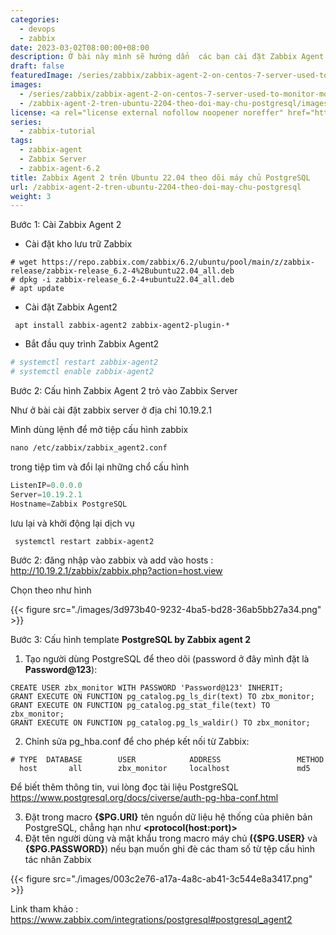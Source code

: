 ```yaml
---
categories:
  - devops
  - zabbix
date: 2023-03-02T08:00:00+08:00
description: Ở bài này mình sẽ hướng dẩn  các bạn cài đặt Zabbix Agent 2 trên  Ubuntu 22.04 để theo dỗi máy chủ PostgreSQL
draft: false
featuredImage: /series/zabbix/zabbix-agent-2-on-centos-7-server-used-to-monitor-mongodb-replica-set.webp
images:
  - /series/zabbix/zabbix-agent-2-on-centos-7-server-used-to-monitor-mongodb-replica-set.webp
  - /zabbix-agent-2-tren-ubuntu-2204-theo-doi-may-chu-postgresql/images/index.png
license: <a rel="license external nofollow noopener noreffer" href="https://creativecommons.org/licenses/by-nc/4.0/" target="_blank">CC BY-NC 4.0</a>
series:
  - zabbix-tutorial
tags:
  - zabbix-agent
  - Zabbix Server
  - zabbix-agent-6.2
title: Zabbix Agent 2 trên Ubuntu 22.04 theo dõi máy chủ PostgreSQL
url: /zabbix-agent-2-tren-ubuntu-2204-theo-doi-may-chu-postgresql
weight: 3
---
```


Bước 1: Cài Zabbix Agent 2

- Cài đặt kho lưu trữ Zabbix

```
# wget https://repo.zabbix.com/zabbix/6.2/ubuntu/pool/main/z/zabbix-release/zabbix-release_6.2-4%2Bubuntu22.04_all.deb
# dpkg -i zabbix-release_6.2-4+ubuntu22.04_all.deb
# apt update
```

- Cài đặt Zabbix Agent2

```
 apt install zabbix-agent2 zabbix-agent2-plugin-*
```

- Bắt đầu quy trình Zabbix Agent2

```perl
# systemctl restart zabbix-agent2
# systemctl enable zabbix-agent2
```

Bước 2: Cấu hình Zabbix Agent 2 trỏ vào Zabbix Server

Như ở bài cài đặt zabbix server ở địa chỉ 10.19.2.1

Mình dùng lệnh để mở tiệp cấu hình zabbix

```perl
nano /etc/zabbix/zabbix_agent2.conf
```

trong tiệp tìm và đổi lại những chổ cấu hình

```python
ListenIP=0.0.0.0
Server=10.19.2.1
Hostname=Zabbix PostgreSQL
```

lưu lại và khởi động lại dịch vụ

```perl
 systemctl restart zabbix-agent2
```

Bước 2: đăng nhập vào zabbix và add vào hosts : http://10.19.2.1/zabbix/zabbix.php?action=host.view

Chọn theo như hình

{{< figure src="./images/3d973b40-9232-4ba5-bd28-36ab5bb27a34.png" >}}

Bước 3: Cấu hình template **PostgreSQL by Zabbix agent 2**

1. Tạo người dùng PostgreSQL để theo dõi (password ở đây mình đặt là **Password@123**):

```
CREATE USER zbx_monitor WITH PASSWORD 'Password@123' INHERIT;
GRANT EXECUTE ON FUNCTION pg_catalog.pg_ls_dir(text) TO zbx_monitor;
GRANT EXECUTE ON FUNCTION pg_catalog.pg_stat_file(text) TO zbx_monitor;
GRANT EXECUTE ON FUNCTION pg_catalog.pg_ls_waldir() TO zbx_monitor;
```

2. Chỉnh sửa pg_hba.conf để cho phép kết nối từ Zabbix:

```
# TYPE  DATABASE        USER            ADDRESS                 METHOD
  host       all        zbx_monitor     localhost               md5
```

Để biết thêm thông tin, vui lòng đọc tài liệu PostgreSQL https://www.postgresql.org/docs/civerse/auth-pg-hba-conf.html

3. Đặt trong macro **{$PG.URI}** tên nguồn dữ liệu hệ thống của phiên bản PostgreSQL, chẳng hạn như **<protocol(host:port)>**
4. Đặt tên người dùng và mật khẩu trong macro máy chủ **({$PG.USER}** và **{$PG.PASSWORD}**) nếu bạn muốn ghi đè các tham số từ tệp cấu hình tác nhân Zabbix

{{< figure src="./images/003c2e76-a17a-4a8c-ab41-3c544e8a3417.png" >}}

Link tham khảo : https://www.zabbix.com/integrations/postgresql#postgresql_agent2
